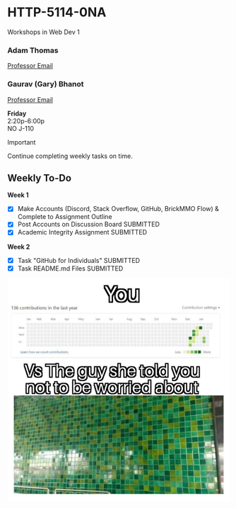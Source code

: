 # HTTP-5114-0NA

Workshops in Web Dev 1

### Adam Thomas

[Professor Email](mailto:adam.thomas@humber.ca)

### Gaurav (Gary) Bhanot

[Professor Email](mailto:gaurav.bhanot@humber.ca)

**Friday**  
2:20p-6:00p   
NO J-110

> [!Important]
> Continue completing weekly tasks on time.

## Weekly To-Do

**Week 1**
- [x] Make Accounts (Discord, Stack Overflow, GitHub, BrickMMO Flow) & Complete to Assignment Outline
- [x] Post Accounts on Discussion Board SUBMITTED
- [x] Academic Integrity Assignment SUBMITTED

**Week 2**
- [x] Task "GitHub for Individuals" SUBMITTED
- [x] Task README.md Files SUBMITTED

![About right...](_readme/github.jpg)